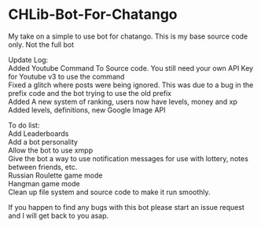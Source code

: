 # CHLib-Bot-For-Chatango<br>
My take on a simple to use bot for chatango. This is my base source code only. Not the full bot<br>

Update Log:<br>
      Added Youtube Command To Source code. You still need your own API Key for Youtube v3 to use the command<br>
      Fixed a glitch where posts were being ignored. This was due to a bug in the prefix code and the bot trying to use the old prefix<br>
      Added A new system of ranking, users now have levels, money and xp<br>
      Added levels, definitions, new Google Image API<br>
      
To do list:<br>
      Add Leaderboards<br>
      Add a bot personality<br>
      Allow the bot to use xmpp<br>
      Give the bot a way to use notification messages for use with lottery, notes between friends, etc.<br>
      Russian Roulette game mode<br>
      Hangman game mode<br>
      Clean up file system and source code to make it run smoothly.<br>

If you happen to find any bugs with this bot please start an issue request and I will get back to you asap.<br>
